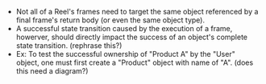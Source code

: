 * Not all of a Reel's frames need to target the same object referenced by a final frame's return body (or even the same object type).
* A successful state transition caused by the execution of a frame, howerver, should directly impact the success of an object's complete state transition. (rephrase this?)
* Ex: To test the successful ownership of "Product A"  by the "User" object, one must first create a "Product" object with name of "A". (does this need a diagram?)
